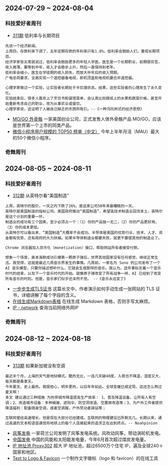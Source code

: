 ## 2024-07-29 ~ 2024-08-04
### 科技爱好者周刊
* [311期](https://github.com/ruanyf/weekly/blob/master/docs/issue-311.md) 低利率与长期项目
```
先说一个经济新闻。
上周四，存款利率下调了，五年定期存款的年利率只有1.8%。低利率会鼓励人们，重视长期项目。
经济学家张五常就说过，低利率会鼓励更多的年轻人学医。医生是一个长期职业，前期很穷苦，收入微薄，要等到中年，收入才会稳步上升，然后一直保持到老年。
低利率会缩小，医生在学徒期的收入损失，而放大中年后的收入预期。
广电总局要求，全面实现一个遥控器看电视，即机顶盒和电视机要合并遥控器。

心理学家做过一个实验，让实验者长期处于半饥饿状态。结果，这些实验者的心理发生了永久变化。
实验结束后，很多人喜欢上了烹饪书和餐馆菜单，会认真比较报纸上的水果和蔬菜价格，甚至开始重新考虑自己的职业，改为从事农业或餐饮。
心理学家说，这证明了人被自己缺乏的东西所吸引。--《一种乌托邦式的经济思想》
```
* [MO/GO 外骨骼](https://www.fastcompany.com/91159743/skip-and-arcteryx-built-an-amazing-new-exoskeleton-heres-what-its-like-to-walk-in-it) 一家美国创业公司，正式发售人体外骨骼产品 MO/GO，应该是世界第一个上市的同类产品。
* [微信小程序用户规模的 TOP50 榜单（中文）](https://finance.sina.com.cn/roll/2024-07-30/doc-incfxeue0009835.shtml) 今年上半年月活（MAU）最大的50个微信小程序。

### 奇舞周刊


## 2024-08-05 ~ 2024-08-11
### 科技爱好者周刊
* [312期](https://github.com/ruanyf/weekly/blob/master/docs/issue-312.md) 从英特尔看“美国制造”
```
上周，英特尔的股价，一天之内下跌了26%，是这家公司50年来最糟糕的一天。
英特尔是美国制造的指标公司。美国政府推动“美国制造”，希望高技术制造业回流本土，英特尔是这个计划的重要一环。
制造业的成功有三个因素，至少必须占一个：（1）你的产品独一无二，（2）你的产品更好用，（3）你的成本更低。
从英特尔可以看出来，“美国制造”大概率不会成功。半导体是美国的优势行业，技术、人才、资金都有优势，还有政府的大力扶植。如果半导体制造业都要失败，就更不要提其他的制造业了。

Chrome 浏览器加入货币化（monetization）接口，帮助网站所有者接受付款。

想象一个场景，奥本海默成功引爆第一颗原子弹后，世界其他国家没有任何感觉，继续正常生活。我觉得，这就是最近几周音乐界发生的事情。几周前，一家名为 Suno 的公司发布了一个 AI 音乐模型，只要你描述想听什么，它就会生成那样的音乐。我认为，这件事标志着一个音乐时代的结束，以及下一个音乐时代的开始。就像原子弹改变了所有战争一样，AI 已经到了改变所有音乐的时刻。但是，音乐家们似乎还浑然不觉。 --《音乐永远变了》
```
* [一步步生成TLS证书](https://0x00.cl/blog/2024/exploring-tls-certs/) 这篇长文中，作者演示如何手动生成一张网站的 TLS 证书，详细讲解了每个字段的含义。
* [在线生成Markdown表格](https://tool.lu/tables/) 在线生成 Markdown 表格，否则手写太麻烦。
* [IP - network](https://www.ip.network/) 查询当前网络外网IP

### 奇舞周刊


## 2024-08-12 ~ 2024-08-18
### 科技爱好者周刊
* [313期](https://github.com/ruanyf/weekly/blob/master/docs/issue-313.md) 如果新加坡没有空调
```
最近半个月，上海的天气是地狱模式。酷热无比，一连几天破40度，入夜也不降温，湿度又大，每天都是桑拿天。
今年夏天，史上最热。我很担心，明年更热，以后年年如此。全球变暖已成定局，这还怎么熬过夏天啊！
本文 建议通过三种措施 为热带城市降温提高生产效率： 1、普及降温设备，让所有人有空调；2、改造城市设备：多种植被、遮阳伞、防空洞改造、空置房改造等；3、为户外工作者提供降温福利：配备随身空调，或者空调服，户外劳动者驿站等；

互联网曾经高速增长，但是现在大部分已经建成。互联网的物理建设已所剩无几。长期以来，通过高速的文本和语音通信将地球上的每个人连接起来的追求正在达到终点。-- Noahpinion
```
* [风筝发电](https://spectrum.ieee.org/micro-wind-power-kitepower) 一家荷兰公司发明了风筝发电系统。风吹动风筝，带动涡轮机发电。
* [中国发电](https://renewablesnow.com/news/chinas-total-wind-and-solar-capacity-outstrips-coal-rystad-says-865106/) 中国的风能和太阳能发电量，今年6月首次超过煤炭发电量。
* [IP 地址池 Proxy302](https://www.proxy302.com/) 超大 IP 地址池，超过6500万个住宅 IP，遍及全球240＋国家和地区。
* [Text to Logo & Favicon](https://www.logo.surf/) 一个制作文字徽标（logo 和 favicon）的在线工具
